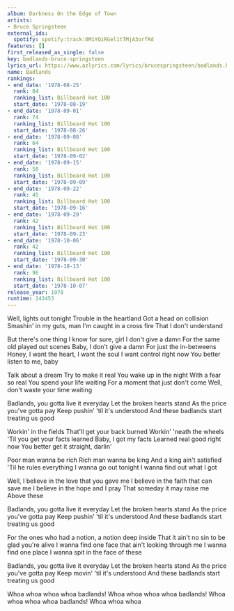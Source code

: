 ```yaml
---
album: Darkness On the Edge of Town
artists:
- Bruce Springsteen
external_ids:
  spotify: spotify:track:0M1YQiRGel1tTMjA3orfRd
features: []
first_released_as_single: false
key: badlands-bruce-springsteen
lyrics_url: https://www.azlyrics.com/lyrics/brucespringsteen/badlands.html
name: Badlands
rankings:
- end_date: '1978-08-25'
  rank: 84
  ranking_list: Billboard Hot 100
  start_date: '1978-08-19'
- end_date: '1978-09-01'
  rank: 74
  ranking_list: Billboard Hot 100
  start_date: '1978-08-26'
- end_date: '1978-09-08'
  rank: 64
  ranking_list: Billboard Hot 100
  start_date: '1978-09-02'
- end_date: '1978-09-15'
  rank: 50
  ranking_list: Billboard Hot 100
  start_date: '1978-09-09'
- end_date: '1978-09-22'
  rank: 45
  ranking_list: Billboard Hot 100
  start_date: '1978-09-16'
- end_date: '1978-09-29'
  rank: 42
  ranking_list: Billboard Hot 100
  start_date: '1978-09-23'
- end_date: '1978-10-06'
  rank: 42
  ranking_list: Billboard Hot 100
  start_date: '1978-09-30'
- end_date: '1978-10-13'
  rank: 96
  ranking_list: Billboard Hot 100
  start_date: '1978-10-07'
release_year: 1978
runtime: 242453
---
```

Well, lights out tonight
Trouble in the heartland
Got a head on collision
Smashin' in my guts, man
I'm caught in a cross fire
That I don't understand

But there's one thing I know for sure, girl
I don't give a damn
For the same old played out scenes
Baby, I don't give a damn
For just the in-betweens
Honey, I want the heart, I want the soul
I want control right now
You better listen to me, baby

Talk about a dream
Try to make it real
You wake up in the night
With a fear so real
You spend your life waiting
For a moment that just don't come
Well, don't waste your time waiting

Badlands, you gotta live it everyday
Let the broken hearts stand
As the price you've gotta pay
Keep pushin' 'til it's understood
And these badlands start treating us good

Workin' in the fields
That'll get your back burned
Workin' 'neath the wheels
'Til you get your facts learned
Baby, I got my facts
Learned real good right now
You better get it straight, darlin'

Poor man wanna be rich
Rich man wanna be king
And a king ain't satisfied
'Til he rules everything
I wanna go out tonight
I wanna find out what I got

Well, I believe in the love that you gave me
I believe in the faith that can save me
I believe in the hope and I pray
That someday it may raise me
Above these 

Badlands, you gotta live it everyday
Let the broken hearts stand
As the price you've gotta pay
Keep pushin' 'til it's understood
And these badlands start treating us good

For the ones who had a notion, a notion deep inside
That it ain't no sin to be glad you're alive
I wanna find one face that ain't looking through me
I wanna find one place
I wanna spit in the face of these

Badlands, you gotta live it everyday
Let the broken hearts stand
As the price you've gotta pay
Keep movin' 'til it's understood
And these badlands start treating us good

Whoa whoa whoa whoa badlands!
Whoa whoa whoa whoa badlands!
Whoa whoa whoa whoa badlands!
Whoa whoa whoa

